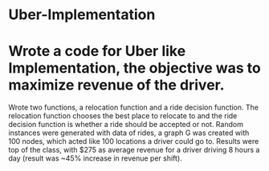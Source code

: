 # Uber-Implementation
# Wrote a code for Uber like Implementation, the objective was to maximize revenue of the driver.
Wrote two functions, a relocation function and a ride decision function. The relocation function chooses the best place to relocate to and the ride decision function is whether a ride should be accepted or not. Random instances were generated with data of rides, a graph G was created with 100 nodes, which acted like 100 locations a driver could go to. Results were top of the class, with $275 as average revenue for a driver driving 8 hours a day (result was ~45% increase in revenue per shift).
